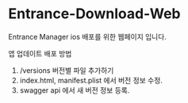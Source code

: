 # Entrance-Download-Web
Entrance Manager ios 배포를 위한 웹페이지 입니다.

앱 업데이트 배포 방법
1. /versions 버전별 파일 추가하기
2. index.html, manifest.plist 에서 버전 정보 수정.
3. swagger api 에서 새 버전 정보 등록.